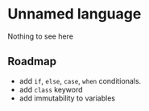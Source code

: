 # Unnamed language
 Nothing to see here

## Roadmap
 * add `if`, `else`, `case`, `when` conditionals.
 * add `class` keyword
 * add immutability to variables
